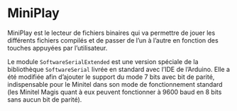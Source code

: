 MiniPlay
========

MiniPlay est le lecteur de fichiers binaires qui va permettre de jouer les
différents fichiers compilés et de passer de l’un à l’autre en fonction des
touches appuyées par l’utilisateur.

Le module `SoftwareSerialExtended` est une version spéciale de la bibliothèque
`SoftwareSerial` livrée en standard avec l’IDE de l’Arduino. Elle a été
modifiée afin d’ajouter le support du mode 7 bits avec bit de parité,
indispensable pour le Minitel dans son mode de fonctionnement standard (les
Minitel Magis quant à eux peuvent fonctionner à 9600 baud en 8 bits sans aucun
bit de parité).
